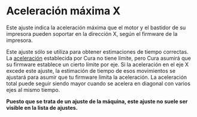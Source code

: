 Aceleración máxima X
====
Este ajuste indica la aceleración máxima que el motor y el bastidor de su impresora pueden soportar en la dirección X, según el firmware de la impresora.

Este ajuste sólo se utiliza para obtener estimaciones de tiempo correctas. La [aceleración](../velocidad/aceleración_impresión.md) establecida por Cura no tiene límite, pero Cura asumirá que su firmware establece un cierto límite por eje. Si la aceleración en el eje X excede este ajuste, la estimación de tiempo de esos movimientos se ajustará para asumir que tu firmware limita la aceleración. La aceleración total puede seguir siendo mayor cuando se acelera en diagonal con varios ejes al mismo tiempo.

**Puesto que se trata de un ajuste de la máquina, este ajuste no suele ser visible en la lista de ajustes.**